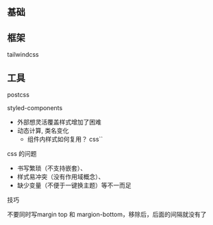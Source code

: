 ## 基础

## 框架
tailwindcss

## 工具
postcss


styled-components

- 外部想灵活覆盖样式增加了困难
- 动态计算, 类名变化
	- 组件内样式如何复用？ css``

css 的问题

- 书写繁琐（不支持嵌套）、
- 样式易冲突（没有作用域概念）、
- 缺少变量（不便于一键换主题）等不一而足


技巧

不要同时写margin top  和 margion-bottom，移除后，后面的间隔就没有了